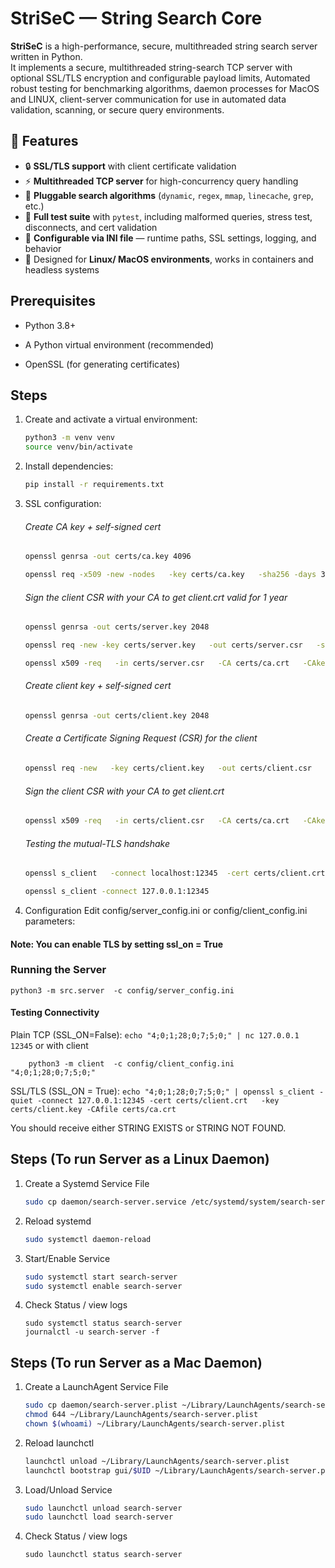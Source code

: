 # StriSeC — String Search Core

**StriSeC** is a high-performance, secure, multithreaded string search server written in Python.  
It implements a secure, multithreaded string-search TCP server with optional SSL/TLS encryption and configurable payload limits, Automated robust testing for benchmarking algorithms, daemon processes for MacOS and LINUX, client-server communication for use in automated data validation, scanning, or secure query environments.

## 🚀 Features

- 🔒 **SSL/TLS support** with client certificate validation
- ⚡ **Multithreaded TCP server** for high-concurrency query handling
- 🧠 **Pluggable search algorithms** (`dynamic`, `regex`, `mmap`, `linecache`, `grep`, etc.)
- 🧪 **Full test suite** with `pytest`, including malformed queries, stress test, disconnects, and cert validation
- 📂 **Configurable via INI file** — runtime paths, SSL settings, logging, and behavior
- 🧰 Designed for **Linux/ MacOS environments**, works in containers and headless systems


## Prerequisites

- Python 3.8+

- A Python virtual environment (recommended)

- OpenSSL (for generating certificates)

## Steps
1. Create and activate a virtual environment:
    ``` bash
    python3 -m venv venv
    source venv/bin/activate
    ```
2. Install dependencies:
    ``` bash
    pip install -r requirements.txt
    ```
   
3. SSL configuration:
    ###### Create CA key + self-signed cert
    ``` bash
   openssl genrsa -out certs/ca.key 4096
   ```

   ``` bash
   openssl req -x509 -new -nodes   -key certs/ca.key   -sha256 -days 3650   -out certs/ca.crt   -subj "/C=US/ST=State/L=City/O=MyOrg/OU=IT/CN=LocalTestCA"
   ```
   
   ###### Sign the client CSR with your CA to get client.crt valid for 1 year
   ``` bash
   openssl genrsa -out certs/server.key 2048
   ```
   ``` bash
   openssl req -new -key certs/server.key   -out certs/server.csr   -subj "/C=US/ST=State/L=City/O=MyOrg/OU=IT/CN=localhost"
   ```
   ``` bash
   openssl x509 -req   -in certs/server.csr   -CA certs/ca.crt   -CAkey certs/ca.key   -CAcreateserial   -out certs/server.crt   -days 365   -sha256
   ```
   
   ###### Create client key + self-signed cert
   ``` bash
   openssl genrsa -out certs/client.key 2048
   ```
   ###### Create a Certificate Signing Request (CSR) for the client
   ``` bash
   openssl req -new   -key certs/client.key   -out certs/client.csr   -subj "/C=US/ST=State/L=City/O=MyOrg/OU=Clients/CN=my-client"
   ```
   ###### Sign the client CSR with your CA to get client.crt
   ``` bash
   openssl x509 -req   -in certs/client.csr   -CA certs/ca.crt   -CAkey certs/ca.key   -CAcreateserial   -out certs/client.crt   -days 365   -sha256
   ```
   ###### Testing the mutual-TLS handshake
   ``` bash
   openssl s_client   -connect localhost:12345  -cert certs/client.crt   -key certs/client.key   -CAfile certs/ca.crt
   ```
   ``` bash
   openssl s_client -connect 127.0.0.1:12345
   ```
   
4. Configuration
Edit config/server_config.ini or config/client_config.ini parameters: 
#### Note: You can enable TLS by setting ssl_on = True

### Running the Server
 ```python3 -m src.server  -c config/server_config.ini ```

#### Testing Connectivity
Plain TCP (SSL_ON=False):
    ```
        echo "4;0;1;28;0;7;5;0;" | nc 127.0.0.1 12345
    ```
    or with client

```    
    python3 -m client  -c config/client_config.ini  "4;0;1;28;0;7;5;0;"
```


SSL/TLS (SSL_ON = True):
    ```
        echo "4;0;1;28;0;7;5;0;" | openssl s_client -quiet -connect 127.0.0.1:12345 -cert certs/client.crt   -key certs/client.key -CAfile certs/ca.crt 
    ```

You should receive either STRING EXISTS or STRING NOT FOUND.


## Steps (To run Server as a Linux Daemon)

1. Create a Systemd Service File
    ``` bash
   sudo cp daemon/search-server.service /etc/systemd/system/search-server.service
   ```
2. Reload systemd
    ``` bash
    sudo systemctl daemon-reload
   ```
3. Start/Enable Service
    ``` bash
    sudo systemctl start search-server
    sudo systemctl enable search-server 
    ```
4. Check Status / view logs
    ```
   sudo systemctl status search-server
   journalctl -u search-server -f
   ```

## Steps (To run Server as a Mac Daemon)

1. Create a LaunchAgent Service File
    ``` bash
   sudo cp daemon/search-server.plist ~/Library/LaunchAgents/search-server.plist
   chmod 644 ~/Library/LaunchAgents/search-server.plist
   chown $(whoami) ~/Library/LaunchAgents/search-server.plist
   ```
2. Reload launchctl
    ``` bash
    launchctl unload ~/Library/LaunchAgents/search-server.plist
    launchctl bootstrap gui/$UID ~/Library/LaunchAgents/search-server.plist   
   ```
3. Load/Unload Service
    ``` bash
    sudo launchctl unload search-server
    sudo launchctl load search-server 
    ```
4. Check Status / view logs
    ```
   sudo launchctl status search-server
   ```
